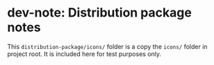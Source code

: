 # dev-note: Distribution package notes

This `distribution-package/icons/` folder is a copy the `icons/` folder in project root. It is included here for test purposes only.
